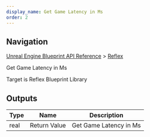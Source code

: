 ```yaml
---
display_name: Get Game Latency in Ms
order: 2
---
```

## Navigation

[Unreal Engine Blueprint API Reference](https://dev.epicgames.com/documentation/en-us/unreal-engine/BlueprintAPI) > [Reflex](https://dev.epicgames.com/documentation/en-us/unreal-engine/BlueprintAPI/Reflex)

Get Game Latency in Ms

Target is Reflex Blueprint Library

## Outputs

| Type | Name | Description |
| --- | --- | --- |
| real | Return Value | Get Game Latency in Ms |
